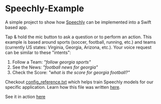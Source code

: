 # Speechly-Example

A simple project to show how [Speechly](https://www.speechly.com/) can be implemented into a Swift based app. 

Tap & hold the mic button to ask a question or to perform an action. This example is based around sports (soccer, football, running, etc.) and teams (currently US states: Virginia, Georgia, Arizona, etc.). Your voice request can be similar to these "intents":

1. Follow a Team: _"follow georgia sports"_
2. See the News: _"football news for georgia"_
3. Check the Score: _"what is the score for georgia football?"_

Checkout [config_reference.txt](config_reference.txt) which helps train Speechly models for our specific application. Learn how this file was written [here](https://docs.speechly.com/slu-examples/basics/).

See it in action [here](https://youtu.be/EYwZrAlh5kc)
